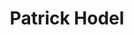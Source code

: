 ---
title: Patrick Hodel
member: true
roles:
    - Verantwortlich für Kommunikation Hackathon
    - Masterstudent Informatik
    - Präsident MIB
email: patrick.hodel@fsmib.ch
image: patrick_rect.png
---